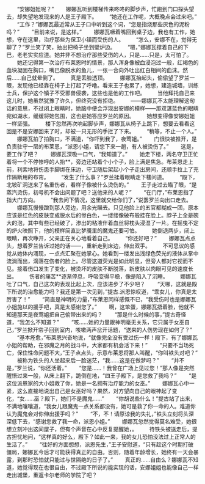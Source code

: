 　　“安娜姐姐呢？”
　　娜娜瓦听到楼梯传来咚咚的脚步声，忙跑到门口探头望去，却失望地发现来的人是王子殿下。
　　“她还在工作呢，大概晚点会过来吧。”
　　“工作？”娜娜瓦最近常从王子口中听到这个词，“您是指烧那些灰色的泥粉吗？”
　　“目前来说，是这样。”
　　娜娜瓦噘着嘴回到桌子边，我也有工作，她想，守在这里，治疗那些为保卫小镇而受伤的人。
　　“怎么，安娜不在，觉得无聊了？”罗兰笑了笑，抽出把椅子坐到壁炉边。
　　“嗯，”娜娜瓦撑着自己的下巴，老老实实应道。她并非不想治疗那些受伤的人，只是……只是，太可怕了。
　　她还记得第一次治疗布莱恩时的情景，那人浑身像被血浸泡过一般，红褐色的血块凝固在胸口，嘴巴像脱水的鱼儿，一张一合向外吐出红白相间的血沫。然后……自己就晕倒了。
　　真是丢脸透顶。
　　娜娜瓦抬起头，偷偷望了罗兰一眼，发现他已经靠在椅子上打起了呼噜。看来王子也累了，她想，建造城墙，训练士兵，保护这个镇子不受邪兽侵袭，这些也是他的工作吧。
　　当他拜托自己来这儿时，她虽然犹豫了许久，但终究没有拒绝。
　　——娜娜瓦不太能理解这句话的意思，不过闭上眼睛时，她脑中便会浮现出安娜的模样——那双湛蓝色的眼睛宛如湖水，缓缓将她包围，这也是她答应罗兰的原因。
　　她想变得像安娜姐姐一样坚强。
　　楼下忽然再次响起脚步声，娜娜瓦从椅子上跳下，想要去看看这回是不是安娜回来了时，却被一只无形的手拦了下来。
　　“稍等，不止一个人。”
　　娜娜瓦拍了拍胸口，不满道，“你吓到我了，夜莺姐。”
　　门很快被推开，是负责驻守一层的布莱恩，“派恩小姐，请您下来一趟，有人被烫伤了。”
　　这是，要工作了吧？
　　娜娜瓦深吸一口气，“我知道了。”
　　她走下楼，两名守卫正忙着将一个不停惨呼的人抬**，旁边还站着个小个子，脸上满是焦急。布莱恩走上前，利索地将伤患手脚绑在床边，守卫随后架起小个子走出房间，还顺手拉上了充作隔断用的布帘。
　　“发生了什么事？”罗兰揉着眼睛走下楼问道。
　　“殿下，北坡矿洞送来了名重伤者，看样子像被什么烫伤的。”
　　王子走过去瞄了眼，“是蒸汽烫伤，初号机不会出问题了吧？送他来的人呢？”
　　“在门厅，”布莱恩指了指大门方向。
　　“我去问下情况，这里就交给你们了，”说罢罗兰向出口走去。
　　娜娜瓦慢慢蹭到那人旁边，用余光瞄去。只见他脸上的五官都糊成一团，原本应该是红色的皮肤变成脱水后的惨白色，一缕缕像破布般挂在脸上。脖子上全是碗大的泡，其中有些已经破了，渗出的粘液伴着血丝将枕头浸湿了一片。在摇曳不定的炉火映照下，他的模样简直比梦魇里的魔鬼还要可怕。
　　她倒退两步，闭上眼睛，再次睁开，父亲正在关心地看着自己。
　　“你还好吧？”
　　娜娜瓦点点头，想着罗兰告诉过她的话——，重新走到床边，伸出双手。
　　不可思议的感觉从她体内涌现，一点点汇聚在她掌心。她看到一缕发出浅绿色荧光的液体从掌中流淌而出，滴落在伤者的脸上。尽管这道荧光是如此明显，但旁人都对它视而不见。接着伤口发生了变化，被烫坏的皮肤不断脱落，新皮肤以肉眼可见的速度长出。
　　伤者的痛苦**逐渐停息，呼吸变得平稳，像是陷入了沉睡。
　　娜娜瓦吐了口气，自己这次的表现比起上次，应该进步了不少吧？
　　“天哪，这就是殿下所说的治愈能力吗？我还是第一次见到，”提古.派恩惊叹道，“乖女儿，你真是太厉害了！”
　　“简直是神明的力量，”布莱恩同样感慨不已，“我受伤时也是娜娜瓦小姐施以的援手吧，真是太感谢您了。”
　　啊，这笨蛋，娜娜瓦捂着脸，他就不知道那天是夜莺姐把自己偷带出来的吗？
　　“那是什么时候的事，”提古奇怪道，“我怎么不知道？”
　　“咳……她的力量跟神明毫无关系，它只属于女巫自己，”罗兰掀开帘子回到室内，咳嗽两声岔开话题，“送来的人伤势现在如何了？”
　　“基本痊愈，”布莱恩兴奋地说，“就像完全没有受过伤一样！殿下，有了娜娜瓦小姐的帮助，在邪魔之月的战斗中，大家都有机会活下来！”
　　“只要不当场死亡，保住性命问题不大，”王子点点头，示意布莱恩将那人叫醒，“你叫铁头对吧？”
　　被称为铁头的人坐起来后一脸迷茫，“我……这是在做梦吗？”
　　“并不是，”罗兰说，“你还活着。”
　　“您是……！我曾在广场上见过您！”那人像是突然醒悟过来一般，从床上翻下，跪倒在地，“四王子殿下，是您救了我吗？”
　　“是这位派恩家的大小姐救了你，她是一名拥有治疗能力的女巫。”
　　娜娜瓦心中一紧，这么直接地说出自己是女巫好吗？果然，对方望向自己的眼神起了变化，“女……巫？殿下，她们不是魔鬼……”
　　“你胡说些什么！”提古站了出来，不满地嚷嚷道，“我女儿跟魔鬼一点关系都没有，她可是救了你一命的人。难道你认为魔鬼会对你伸出援手吗？”
　　“不，不！请原谅我的失礼，”铁头立刻将头深深低下去，“感谢您救了我一命，派恩小姐。”
　　娜娜瓦忽然觉得莫名难受，她很想立刻冲出这间屋子，但有个声音在心中反复提醒她，。
　　待铁头被送走后，提古担忧地问，“这样真的好么，殿下？如此一来，我的女儿恐怕没法过上正常人的生活了。”
　　“往好的方面想想，派恩先生，”王子安慰道，“只有趁这个时期打破僵局，娜娜瓦今后才可能获得真正的自由。否则，随着年龄增长，她终有一天会暴露，到那时恐怕就只能过与世隔绝的日子了。”
　　真正的……自由么？娜娜瓦不知道，她觉得现在也很自由，不过殿下所说的能实现的话，安娜姐姐也能像自己一样走出城堡，重返卡尔老师的学院了吧？